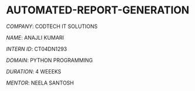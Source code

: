 # AUTOMATED-REPORT-GENERATION

*COMPANY*: CODTECH IT SOLUTIONS

*NAME*: ANAJLI KUMARI

*INTERN ID*: CT04DN1293

*DOMAIN*: PYTHON PROGRAMMING

*DURATION*: 4 WEEEKS 

*MENTOR*: NEELA SANTOSH
